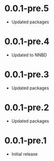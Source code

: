 # 0.0.1-pre.5
- Updated packages
# 0.0.1-pre.4
- Updated to NNBD
# 0.0.1-pre.3
- Updated packages
# 0.0.1-pre.2
- Updated packages
# 0.0.1-pre.1
- Initial release
